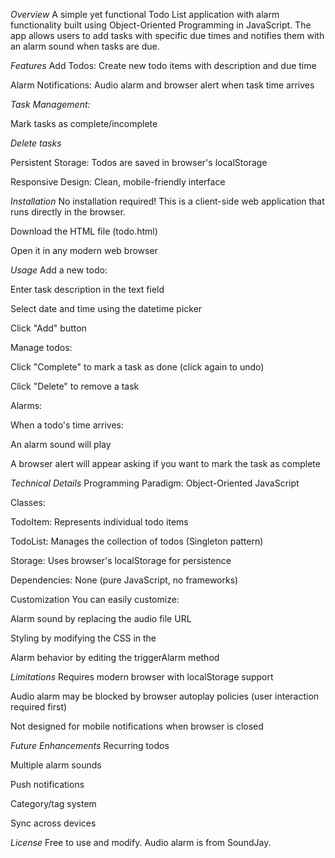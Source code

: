 *Overview*
A simple yet functional Todo List application with alarm functionality built using Object-Oriented Programming in JavaScript. The app allows users to add tasks with specific due times and notifies them with an alarm sound when tasks are due.

*Features*
Add Todos: Create new todo items with description and due time

Alarm Notifications: Audio alarm and browser alert when task time arrives

*Task Management:*

Mark tasks as complete/incomplete

*Delete tasks*

Persistent Storage: Todos are saved in browser's localStorage

Responsive Design: Clean, mobile-friendly interface

*Installation*
No installation required! This is a client-side web application that runs directly in the browser.

Download the HTML file (todo.html)

Open it in any modern web browser

*Usage*
Add a new todo:

Enter task description in the text field

Select date and time using the datetime picker

Click "Add" button

Manage todos:

Click "Complete" to mark a task as done (click again to undo)

Click "Delete" to remove a task

Alarms:

When a todo's time arrives:

An alarm sound will play

A browser alert will appear asking if you want to mark the task as complete

*Technical Details*
Programming Paradigm: Object-Oriented JavaScript

Classes:

TodoItem: Represents individual todo items

TodoList: Manages the collection of todos (Singleton pattern)

Storage: Uses browser's localStorage for persistence

Dependencies: None (pure JavaScript, no frameworks)

Customization
You can easily customize:

Alarm sound by replacing the audio file URL

Styling by modifying the CSS in the 

Alarm behavior by editing the triggerAlarm method

*Limitations*
Requires modern browser with localStorage support

Audio alarm may be blocked by browser autoplay policies (user interaction required first)

Not designed for mobile notifications when browser is closed

*Future Enhancements*
Recurring todos

Multiple alarm sounds

Push notifications

Category/tag system

Sync across devices

*License*
Free to use and modify. Audio alarm is from SoundJay.
